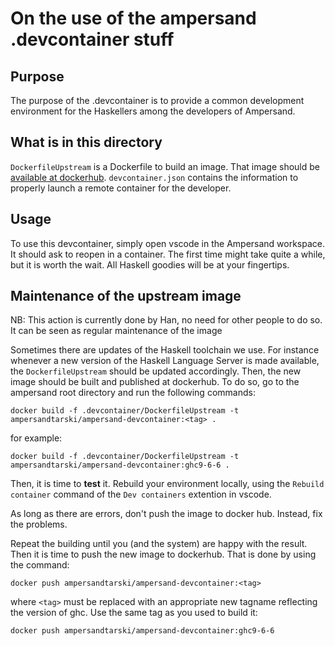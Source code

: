 # On the use of the ampersand .devcontainer stuff

## Purpose

The purpose of the .devcontainer is to provide a common development environment for the Haskellers among the developers of Ampersand.

## What is in this directory

`DockerfileUpstream` is a Dockerfile to build an image. That image should be [available at dockerhub](https://hub.docker.com/repository/docker/ampersandtarski/ampersand-devcontainer/general).
`devcontainer.json` contains the information to properly launch a remote container for the developer.

## Usage

To use this devcontainer, simply open vscode in the Ampersand workspace. It should ask to reopen in a container. The first time might take quite a while, but it is worth the wait. All Haskell goodies will be at your fingertips.

## Maintenance of the upstream image

NB: This action is currently done by Han, no need for other people to do so. It can be seen as regular maintenance of the image

Sometimes there are updates of the Haskell toolchain we use. For instance whenever a new version of the Haskell Language Server is made available, the `DockerfileUpstream` should be updated accordingly. Then, the new image should be built and published at dockerhub. To do so, go to the ampersand root directory and run the following commands:

~~~docker
docker build -f .devcontainer/DockerfileUpstream -t ampersandtarski/ampersand-devcontainer:<tag> .
~~~

for example:
~~~docker
docker build -f .devcontainer/DockerfileUpstream -t ampersandtarski/ampersand-devcontainer:ghc9-6-6 .
~~~

Then, it is time to **test** it. Rebuild your environment locally, using the `Rebuild container` command of the `Dev containers` extention in vscode. 

As long as there are errors, don't push the image to docker hub. Instead, fix the problems.

Repeat the building until you (and the system) are happy with the result. Then it is time to push the new image to dockerhub. That is done by using the command:

~~~
docker push ampersandtarski/ampersand-devcontainer:<tag>
~~~
where `<tag>` must be replaced with an appropriate new tagname reflecting the version of ghc. Use the same tag as you used to build it:
~~~
docker push ampersandtarski/ampersand-devcontainer:ghc9-6-6
~~~

